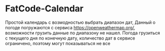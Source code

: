 # FatCode-Calendar

Простой календарь с возмодностью выбрать диапазон дат, 
Данный о погоде погружаются с сервиса https://openweathermap.org/, возможности грузить данные по диапазону не нашел.
Погода грузиться с текущего дня по конечную дату, количество дат в сервисе ограничено, поэтому могут показываться не все
